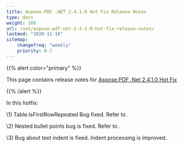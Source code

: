 ```yaml
---
title: Aspose.PDF .NET 2.4.1.0 Hot Fix Release Notes
type: docs
weight: 160
url: /net/aspose-pdf-net-2-4-1-0-hot-fix-release-notes/
lastmod: "2020-12-16"
sitemap:
    changefreq: "weekly"
    priority: 0.7
---
```


{{% alert color="primary" %}} 

This page contains release notes for [Aspose.PDF .Net 2.4.1.0 Hot Fix](http://www.aspose.com/downloads/pdf/net/new-releases/aspose.pdf-.net-2.4.1.0-hot-fix/)

{{% /alert %}} 

In this hotfix:

\1) Table.IsFirstRowRepeated Bug fixed. Refer to .

\2) Nested bullet points bug is fixed. Refer to .

\3) Bug about text indent is fixed. Indent processing is improved.
